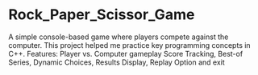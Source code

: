 # Rock_Paper_Scissor_Game
A simple console-based game where players compete against the computer. This project helped me practice key programming concepts in C++.  Features:  Player vs. Computer gameplay  Score Tracking, Best-of Series, Dynamic Choices, Results Display, Replay Option and exit
